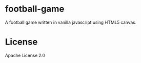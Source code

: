 # football-game
A football game written in vanilla javascript using HTML5 canvas.

# License
Apache License 2.0
